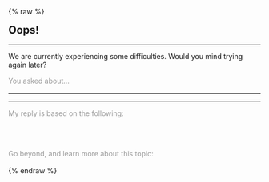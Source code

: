 ---
---

{% raw %}
<style>
  .btn-group * {
    box-shadow: none !important;
  }
  #reload-btn {
    margin-left: 0.5em;
  }
  .phrase {
    font-size: .875rem;
    line-height: 1.2;
    margin: 1rem auto;
    color: #999;
  }
  .miso-list {
    --miso-list-item-height: 7rem;
    --miso-list-item-gap: 0.65rem;
    --miso-list-description-lines: 3;
  }
  .miso-error {
    border: 1px solid #ccc;
    padding: 1rem;
    display: inline-block;
    margin-top: 0;
    border-radius: 0.5rem;
  }
  .error-header {
    margin-top: 1rem;
  }
</style>
<section>
  <miso-ask>
    <miso-query></miso-query>
  </miso-ask>
</section>
<section>
  <miso-ask visible-when="erroneous">
    <h2 class="error-header">Oops!</h2>
    <hr>
    <p>
      We are currently experiencing some difficulties. Would you mind trying again later?
    </p>
    <miso-error></miso-error>
  </miso-ask>
  <miso-ask visible-when="ready">
    <div class="phrase">You asked about...</div>
    <miso-question></miso-question>
    <hr>
    <miso-answer></miso-answer>
    <miso-feedback></miso-feedback>
    <hr>
    <div class="phrase">My reply is based on the following:</div>
    <miso-sources></miso-sources>
    <div class="phrase" style="margin-top: 4rem;">Go beyond, and learn more about this topic:</div>
    <miso-related-resources></miso-related-resources>
  </miso-ask>
</section>
<script src="https://www.unpkg.com/@miso.ai/doggoganger@beta/dist/umd/doggoganger-browser.min.js"></script>
<script>
const misocmd = window.misocmd || (window.misocmd = []);
misocmd.push(async () => {
  MisoClient.plugins.use('std:ui');
  const client = new MisoClient({
    apiKey: '...',
    apiHost: 'http://localhost:9901/api',
  });
  const workflow = client.ui.ask;
  workflow.useApi(false);
  const api = window.doggoganger.buildApi();
  workflow.on('input', async ({ session, payload }) => {
    const answer = await api.ask.questions(payload);
    const start = Date.now();
    let intervalId;
    intervalId = setInterval(async () => {
      const elapsed = Date.now() - start;
      if (elapsed > 5000) {
        clearInterval(intervalId);
        const error = new Error(`Emulated timeout: ${elapsed / 1000} seconds`);
        workflow.updateData({ session, error });
        return;
      }
      const value = await answer.get();
      const { finished } = value;
      finished && clearInterval(intervalId);
      workflow.updateData({ session, value, ongoing: !finished });
    }, 1000);
  });
});
</script>
{% endraw %}
